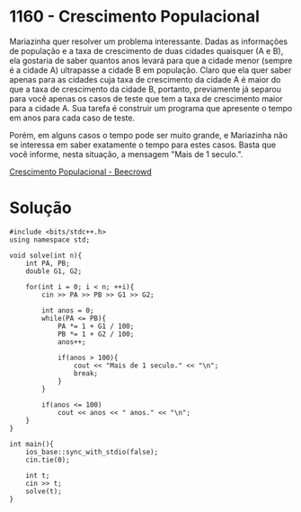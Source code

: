 # 1160 - Crescimento Populacional

Mariazinha quer resolver um problema interessante. Dadas as informações de população e a taxa de crescimento de duas cidades quaisquer (A e B), ela gostaria de saber quantos anos levará para que a cidade menor (sempre é a cidade A) ultrapasse a cidade B em população. Claro que ela quer saber apenas para as cidades cuja taxa de crescimento da cidade A é maior do que a taxa de crescimento da cidade B, portanto, previamente já separou para você apenas os casos de teste que tem a taxa de crescimento maior para a cidade A. Sua tarefa é construir um programa que apresente o tempo em anos para cada caso de teste.

Porém, em alguns casos o tempo pode ser muito grande, e Mariazinha não se interessa em saber exatamente o tempo para estes casos. Basta que você informe, nesta situação, a mensagem "Mais de 1 seculo.".

[Crescimento Populacional - Beecrowd](https://www.beecrowd.com.br/judge/pt/problems/view/1160)

# Solução

```
#include <bits/stdc++.h>
using namespace std;
	
void solve(int n){
	int PA, PB;
	double G1, G2;

	for(int i = 0; i < n; ++i){
		cin >> PA >> PB >> G1 >> G2;

		int anos = 0;
		while(PA <= PB){
			PA *= 1 + G1 / 100;
			PB *= 1 + G2 / 100;
			anos++;

			if(anos > 100){
				cout << "Mais de 1 seculo." << "\n";
				break;
			}
		}

		if(anos <= 100)
			cout << anos << " anos." << "\n";
	}
}

int main(){ 
	ios_base::sync_with_stdio(false);
    cin.tie(0);
	
	int t;
	cin >> t;
	solve(t);
}
```